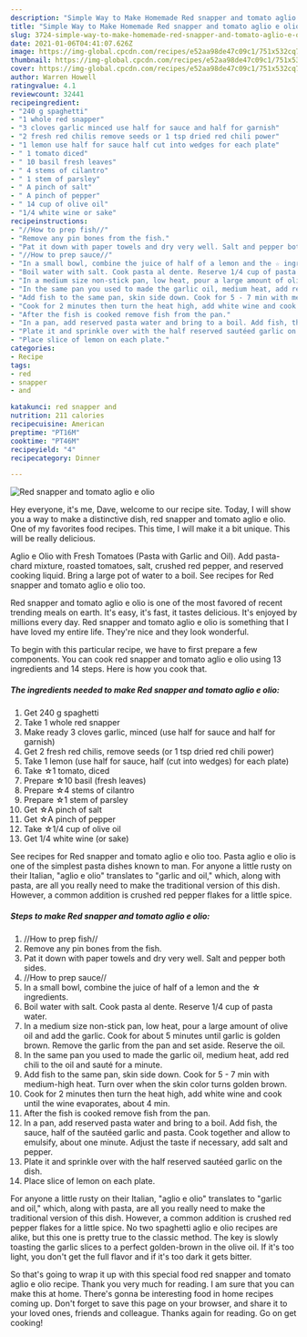 ```yaml
---
description: "Simple Way to Make Homemade Red snapper and tomato aglio e olio"
title: "Simple Way to Make Homemade Red snapper and tomato aglio e olio"
slug: 3724-simple-way-to-make-homemade-red-snapper-and-tomato-aglio-e-olio
date: 2021-01-06T04:41:07.626Z
image: https://img-global.cpcdn.com/recipes/e52aa98de47c09c1/751x532cq70/red-snapper-and-tomato-aglio-e-olio-recipe-main-photo.jpg
thumbnail: https://img-global.cpcdn.com/recipes/e52aa98de47c09c1/751x532cq70/red-snapper-and-tomato-aglio-e-olio-recipe-main-photo.jpg
cover: https://img-global.cpcdn.com/recipes/e52aa98de47c09c1/751x532cq70/red-snapper-and-tomato-aglio-e-olio-recipe-main-photo.jpg
author: Warren Howell
ratingvalue: 4.1
reviewcount: 32441
recipeingredient:
- "240 g spaghetti"
- "1 whole red snapper"
- "3 cloves garlic minced use half for sauce and half for garnish"
- "2 fresh red chilis remove seeds or 1 tsp dried red chili power"
- "1 lemon use half for sauce half cut into wedges for each plate"
- " 1 tomato diced"
- " 10 basil fresh leaves"
- " 4 stems of cilantro"
- " 1 stem of parsley"
- " A pinch of salt"
- " A pinch of pepper"
- " 14 cup of olive oil"
- "1/4 white wine or sake"
recipeinstructions:
- "//How to prep fish//"
- "Remove any pin bones from the fish."
- "Pat it down with paper towels and dry very well. Salt and pepper both sides."
- "//How to prep sauce//"
- "In a small bowl, combine the juice of half of a lemon and the ☆ ingredients."
- "Boil water with salt. Cook pasta al dente. Reserve 1/4 cup of pasta water."
- "In a medium size non-stick pan, low heat, pour a large amount of olive oil and add the garlic. Cook for about 5 minutes until garlic is golden brown. Remove the garlic from the pan and set aside. Reserve the oil."
- "In the same pan you used to made the garlic oil, medium heat, add red chili to the oil and sauté for a minute."
- "Add fish to the same pan, skin side down. Cook for 5 - 7 min with medium-high heat. Turn over when the skin color turns golden brown."
- "Cook for 2 minutes then turn the heat high, add white wine and cook until the wine evaporates, about 4 min."
- "After the fish is cooked remove fish from the pan."
- "In a pan, add reserved pasta water and bring to a boil. Add fish, the sauce, half of the sautéed garlic and pasta. Cook together and allow to emulsify, about one minute. Adjust the taste if necessary, add salt and pepper."
- "Plate it and sprinkle over with the half reserved sautéed garlic on the dish."
- "Place slice of lemon on each plate."
categories:
- Recipe
tags:
- red
- snapper
- and

katakunci: red snapper and 
nutrition: 211 calories
recipecuisine: American
preptime: "PT16M"
cooktime: "PT46M"
recipeyield: "4"
recipecategory: Dinner

---
```



![Red snapper and tomato aglio e olio](https://img-global.cpcdn.com/recipes/e52aa98de47c09c1/751x532cq70/red-snapper-and-tomato-aglio-e-olio-recipe-main-photo.jpg)

Hey everyone, it's me, Dave, welcome to our recipe site. Today, I will show you a way to make a distinctive dish, red snapper and tomato aglio e olio. One of my favorites food recipes. This time, I will make it a bit unique. This will be really delicious.

Aglio e Olio with Fresh Tomatoes (Pasta with Garlic and Oil). Add pasta-chard mixture, roasted tomatoes, salt, crushed red pepper, and reserved cooking liquid. Bring a large pot of water to a boil. See recipes for Red snapper and tomato aglio e olio too.

Red snapper and tomato aglio e olio is one of the most favored of recent trending meals on earth. It's easy, it's fast, it tastes delicious. It's enjoyed by millions every day. Red snapper and tomato aglio e olio is something that I have loved my entire life. They're nice and they look wonderful.


To begin with this particular recipe, we have to first prepare a few components. You can cook red snapper and tomato aglio e olio using 13 ingredients and 14 steps. Here is how you cook that.

<!--inarticleads1-->

##### The ingredients needed to make Red snapper and tomato aglio e olio:

1. Get 240 g spaghetti
1. Take 1 whole red snapper
1. Make ready 3 cloves garlic, minced (use half for sauce and half for garnish)
1. Get 2 fresh red chilis, remove seeds (or 1 tsp dried red chili power)
1. Take 1 lemon (use half for sauce, half (cut into wedges) for each plate)
1. Take  ☆1 tomato, diced
1. Prepare  ☆10 basil (fresh leaves)
1. Prepare  ☆4 stems of cilantro
1. Prepare  ☆1 stem of parsley
1. Get  ☆A pinch of salt
1. Get  ☆A pinch of pepper
1. Take  ☆1/4 cup of olive oil
1. Get 1/4 white wine (or sake)


See recipes for Red snapper and tomato aglio e olio too. Pasta aglio e olio is one of the simplest pasta dishes known to man. For anyone a little rusty on their Italian, &#34;aglio e olio&#34; translates to &#34;garlic and oil,&#34; which, along with pasta, are all you really need to make the traditional version of this dish. However, a common addition is crushed red pepper flakes for a little spice. 

<!--inarticleads2-->

##### Steps to make Red snapper and tomato aglio e olio:

1. //How to prep fish//
1. Remove any pin bones from the fish.
1. Pat it down with paper towels and dry very well. Salt and pepper both sides.
1. //How to prep sauce//
1. In a small bowl, combine the juice of half of a lemon and the ☆ ingredients.
1. Boil water with salt. Cook pasta al dente. Reserve 1/4 cup of pasta water.
1. In a medium size non-stick pan, low heat, pour a large amount of olive oil and add the garlic. Cook for about 5 minutes until garlic is golden brown. Remove the garlic from the pan and set aside. Reserve the oil.
1. In the same pan you used to made the garlic oil, medium heat, add red chili to the oil and sauté for a minute.
1. Add fish to the same pan, skin side down. Cook for 5 - 7 min with medium-high heat. Turn over when the skin color turns golden brown.
1. Cook for 2 minutes then turn the heat high, add white wine and cook until the wine evaporates, about 4 min.
1. After the fish is cooked remove fish from the pan.
1. In a pan, add reserved pasta water and bring to a boil. Add fish, the sauce, half of the sautéed garlic and pasta. Cook together and allow to emulsify, about one minute. Adjust the taste if necessary, add salt and pepper.
1. Plate it and sprinkle over with the half reserved sautéed garlic on the dish.
1. Place slice of lemon on each plate.


For anyone a little rusty on their Italian, &#34;aglio e olio&#34; translates to &#34;garlic and oil,&#34; which, along with pasta, are all you really need to make the traditional version of this dish. However, a common addition is crushed red pepper flakes for a little spice. No two spaghetti aglio e olio recipes are alike, but this one is pretty true to the classic method. The key is slowly toasting the garlic slices to a perfect golden-brown in the olive oil. If it&#39;s too light, you don&#39;t get the full flavor and if it&#39;s too dark it gets bitter. 

So that's going to wrap it up with this special food red snapper and tomato aglio e olio recipe. Thank you very much for reading. I am sure that you can make this at home. There's gonna be interesting food in home recipes coming up. Don't forget to save this page on your browser, and share it to your loved ones, friends and colleague. Thanks again for reading. Go on get cooking!
